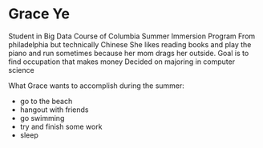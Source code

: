 # Grace Ye

Student in Big Data Course of Columbia Summer Immersion Program
From philadelphia but technically Chinese
She likes reading books and play the piano and run sometimes because her mom drags her outside. 
Goal is to find occupation that makes money
Decided on majoring in computer science

What Grace wants to accomplish during the summer:
* go to the beach
* hangout with friends
* go swimming
* try and finish some work
* sleep
